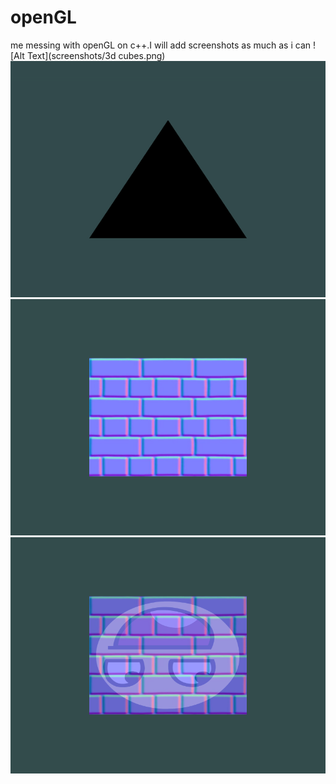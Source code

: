 # openGL
me messing with openGL on c++.I will add screenshots as much as i can 
![Alt Text](screenshots/3d cubes.png)
![Alt Text](screenshots/breating_effect_2nd_push.gif)
![Alt Text](screenshots/first_texture_imp.png)
![Alt Text](screenshots/texture_mixed.png)
